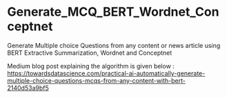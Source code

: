 # Generate_MCQ_BERT_Wordnet_Conceptnet
Generate Multiple choice Questions from any content or news article using BERT Extractive Summarization, Wordnet and Conceptnet

Medium blog post explaining the algorithm is given below :
https://towardsdatascience.com/practical-ai-automatically-generate-multiple-choice-questions-mcqs-from-any-content-with-bert-2140d53a9bf5
